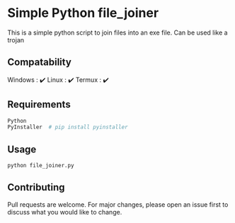 # Simple Python file_joiner

This is a simple python script to join files into an exe file.
Can be used like a trojan

## Compatability 

Windows : ✔️ 
Linux : ✔️ 
Termux : ✔️ 

## Requirements

```bash
Python
PyInstaller  # pip install pyinstaller
```

## Usage

```python
python file_joiner.py
```
## Contributing
Pull requests are welcome. For major changes, please open an issue first to discuss what you would like to change.
